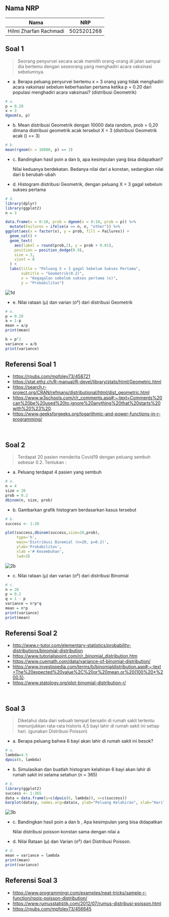 ## Nama NRP
| Nama                    | NRP        |
|-------------------------|------------|
| Hilmi Zharfan Rachmadi  | 5025201268 |

## Soal 1
>Seorang penyurvei secara acak memilih orang-orang di jalan sampai dia bertemu dengan seseorang yang menghadiri acara vaksinasi sebelumnya.

- a. Berapa peluang penyurvei bertemu x = 3 orang yang tidak menghadiri acara vaksinasi sebelum keberhasilan pertama ketika p = 0.20 dari populasi menghadiri acara vaksinasi? (distribusi Geometrik)
``` R
# a.
p = 0.20
x = 3
dgeom(x, p)
```

- b. Mean distribusi Geometrik dengan 10000 data random, prob = 0,20 dimana distribusi geometrik acak tersebut X = 3 (distribusi Geometrik acak () == 3)
``` R
# b.
mean(rgeom(n = 10000, p) == 3)
```

- c. Bandingkan hasil poin a dan b, apa kesimpulan yang bisa didapatkan?

    Nilai keduanya berdekatan. Bedanya nilai dari a konstan, sedangkan nilai dari b berubah-ubah

- d. Histogram distribusi Geometrik, dengan peluang X = 3 gagal sebelum sukses pertama
``` R
# d. 
library(dplyr)
library(ggplot2)
n = 3

data.frame(x = 0:10, prob = dgeom(x = 0:10, prob = p)) %>%
  mutate(Failures = ifelse(x == n, n, "other")) %>%
ggplot(aes(x = factor(x), y = prob, fill = Failures)) +
  geom_col() +
  geom_text(
    aes(label = round(prob,2), y = prob + 0.01),
    position = position_dodge(0.9),
    size = 3,
    vjust = 0
  ) +
  labs(title = "Peluang X = 3 gagal Sebelum Sukses Pertama",
       subtitle = "Geometrik(0.2)",
       x = "Kegagalan sebelum sukses pertama (x)",
       y = "Probabilitas") 
```
![1d](\ss\soal1\1d.png)

- e. Nilai rataan (μ) dan varian (σ²) dari distribusi Geometrik
``` R
# e.
p = 0.20
a = 1-p
mean = a/p
print(mean)

b = p^2
variance = a/b
print(variance)
```
## Referensi Soal 1
- https://rpubs.com/mpfoley73/458721
- https://stat.ethz.ch/R-manual/R-devel/library/stats/html/Geometric.html
- https://search.r-project.org/CRAN/refmans/distributional/html/dist_geometric.html
- https://www.w3schools.com/r/r_comments.asp#:~:text=Comments%20can%20be%20used%20to,ignore%20anything%20that%20starts%20with%20%23%20.
- https://www.geeksforgeeks.org/logarithmic-and-power-functions-in-r-programming/

</br>

## Soal 2
> Terdapat 20 pasien menderita Covid19 dengan peluang sembuh sebesar 0.2. Tentukan :

- a. Peluang terdapat 4 pasien yang sembuh
``` R
# a. 
n = 4
size = 20
prob = 0.2
dbinom(n, size, prob)
```

- b. Gambarkan grafik histogram berdasarkan kasus tersebut
``` R
# b. 
success <- 1:20

plot(success,dbinom(success,size=20,prob),
     type='h',
     main='Distribusi Binomial (n=20, p=0.2)',
     ylab='Probabilitas',
     xlab ='# Kesembuhan',
     lwd=3)
```
![2b](\ss\soal2\2b.png)

- c. Nilai rataan (μ) dan varian (σ²) dari distribusi Binomial
``` R
# c. 
n = 20
p = 0.2
q = 1 - p
variance = n*p*q
mean = n*p
print(variance)
print(mean)
```

## Referensi Soal 2
- http://www.r-tutor.com/elementary-statistics/probability-distributions/binomial-distribution
- https://www.tutorialspoint.com/r/r_binomial_distribution.htm
- https://www.cuemath.com/data/variance-of-binomial-distribution/
- https://www.investopedia.com/terms/b/binomialdistribution.asp#:~:text=The%20expected%20value%2C%20or%20mean,or%20(100%20*%200.5).
- https://www.statology.org/plot-binomial-distribution-r/

</br>

## Soal 3
> Diketahui data dari sebuah tempat bersalin di rumah sakit tertentu menunjukkan rata-rata historis 4,5 bayi lahir di rumah sakit ini setiap hari. (gunakan Distribusi Poisson)
- a. Berapa peluang bahwa 6 bayi akan lahir di rumah sakit ini besok?
``` R
# a.
lambda=4.5
dpois(6, lambda)
```

- b. Simulasikan dan buatlah histogram kelahiran 6 bayi akan lahir di rumah sakit ini selama setahun (n = 365)
``` R
# b.
library(ggplot2)
success <- 1:365
data = data.frame(y=c(dpois(6, lambda)), x=c(success))
barplot(data$y, names.arg=data$x, ylab="Peluang Kelahiran", xlab="Hari", ylim=0:1)
```
![3b](ss\soal3\3b.png)

- c. Bandingkan hasil poin a dan b , Apa kesimpulan yang bisa didapatkan

    Nilai distribusi poisson konstan sama dengan nilai a

- d. Nilai Rataan (μ) dan Varian (σ²) dari Distribusi Poisson.
``` R
# d.
mean = variance = lambda
print(mean)
print(variance)
```
## Referensi Soal 3
- https://www.programmingr.com/examples/neat-tricks/sample-r-function/rpois-poisson-distribution/
- https://www.rumusstatistik.com/2012/07/rumus-distribusi-poisson.html
- https://rpubs.com/mpfoley73/456645

</br>